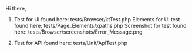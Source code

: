 Hi there,

1) Test for UI found here: tests/Browser/ktTest.php
   Elements for UI test found here: tests/Page_Elements/xpaths.php
   Screenshot for test found here: tests/Browser/screenshots/Error_Message.png

3) Test for API found here: tests/Unit/ApiTest.php
